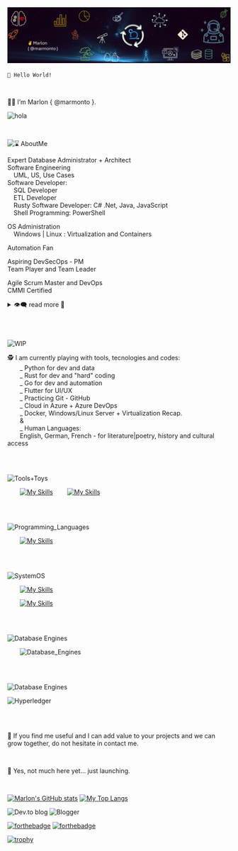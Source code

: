 

<img src="./resources/githl_banner1.png" alt="Me Banne" >


<br />

``👋 Hello World!``

<br />

👨‍🚀 I’m Marlon { @marmonto }.

![hola](https://img.shields.io/badge/{%20...continuous%20curiosity%20·%20re.search%20·%20learning...%20}-RUNNING-8A2BE2)

<br />

![⌛ AboutMe](https://img.shields.io/badge/⌛%20About%20-me-0033ba)

Expert Database Administrator + Architect <br />
Software Engineering  <br />
&emsp;UML, US, Use Cases <br />
Software Developer: <br />
&emsp;SQL Developer <br />
&emsp;ETL Developer <br />
&emsp;Rusty Software Developer: C# .Net, Java, JavaScript <br />
&emsp;Shell Programming: PowerShell <br />

OS Administration <br />
&emsp;Windows | Linux : Virtualization and Containers <br />

Automation Fan <br />

Aspiring DevSecOps - PM <br />
Team Player and Team Leader <br />

Agile Scrum Master and DevOps <br />
CMMI Certified <br />

<details>

  <summary>👁️‍🗨️ read more 💬</summary>

  ![My Path](https://img.shields.io/badge/🚶%20My%20(~long%20👣)%20trip%20-in%20Tech-0033ba)

  <br />

  <p>
  ⌛ In my beginnings at Tec, C# .Net, Java, JavaScript, T-SQL, and UML made me a Developer. <br />
   I spent time on requirements, architectures, testing <br /> 
    and deep communication between clients and teams to code. <br /> 
   I moved to IT, beeing in charge of Windows | Linux Servers, security and networking. <br />
   I learned a lot, specially in HA-DR with clustering, backup strategies, <br />
    storage management and virtualization with Hyper-V and VMWare. <br />
   I soon started as Database Administrator by accident, <br />
    taking advange of my knowledge from my Dev days. <br />
   I was able to learn, design, apply, coordinate, monitor, scale, update-upgrade, <br />
    refactor, and improve database infrastructures for different companies. <br />
   Combine my knowledge in Dev, Sec, and Ops to build and scale infrastructures.
  </p>

  <p>
  🤯 Each company, project, and team challenged me.  <br />
    I have been able to learn and differentiate myself by having the support of collegues and leaders, <br />
    projecting myself to become a better engineer, a team player and a team leader. <br />
  </p>

  <p>
  🔥 I’m interested in: <br />
    , SLCD, DevSecOps + DataOps / DatabaseOps, CyberSecurity <br />
    , Data and Database Architecture, Design, Development, Release, and Administration <br />
    __: Database engines such as SQL Server, PostgreSQL, Oracle, MongoDB, neo4j, redist <br />
    , Automation: Shell (PowerShell), Pipelines <br />
    , Azure DevOps - Azure Architecture and Design <br />
    , Windows/Linux Server, Networking <br />
  </p>

  <p>
  🧠 I have expanded farther than technical stuff, <br />
     my curiosity lead me to learn about: <br />
    , Agile: Scrum + DevOps <br />
    , CMMI, PMI-PMP, <br />
    , DAMA <br />
    , Service Design, Design Thinking, UX/UI <br />
  </p>
</details>

<br />
<br />
<br />

![WIP](https://img.shields.io/badge/💡%20Work%20-in%20Progress-0033ba)


<p>
  🕵️ I am currently playing with tools, tecnologies and codes: <br />
&emsp;&emsp;_ Python for dev and data <br />
&emsp;&emsp;_ Rust for dev and "hard" coding <br />
&emsp;&emsp;_ Go for dev and automation <br />
&emsp;&emsp;_ Flutter for UI/UX <br />
&emsp;&emsp;_ Practicing Git - GitHub <br />
&emsp;&emsp;_ Cloud in Azure + Azure DevOps <br />
&emsp;&emsp;_ Docker, Windows/Linux Server + Virtualization Recap.  <br />
&emsp;&emsp;& <br />
&emsp;&emsp;_ Human Languages: <br />
&emsp;&emsp;English, German, French - for literature|poetry, history and cultural access

</p>

<br />
<br />


![Tools+Toys](https://img.shields.io/badge/🧰%20Tools-&%20Toys-0033ba)

&emsp;&emsp;[![My Skills](https://skillicons.dev/icons?i=git,visualstudio,vscode,vscodium&perline=8&theme=dark)](https://skillicons.dev)
&emsp;&emsp;[![My Skills](https://skillicons.dev/icons?i=azure,github,gitlab&perline=8&theme=dark)](https://skillicons.dev)

<br />
<br />

![Programming_Languages](https://img.shields.io/badge/📝%20Coding-Languages-0033ba)

&emsp;&emsp;[![My Skills](https://skillicons.dev/icons?i=dotnet,java,python,javascript,rust,go&perline=8&theme=light)](https://skillicons.dev)

<br />
<br />

![SystemOS](https://img.shields.io/badge/🌌%20System-%20OS-0033ba)

&emsp;&emsp;[![My Skills](https://skillicons.dev/icons?i=windows,linux,solaris,docker&perline=8&theme=dark)](https://skillicons.dev)

&emsp;&emsp;[![My Skills](https://skillicons.dev/icons?i=powershell&perline=8&theme=dark)](https://skillicons.dev)

<br />
<br />

![Database Engines](https://img.shields.io/badge/🌃%20Database-%20Engines-0033ba)

<!-- https://github.com/Ileriayo/markdown-badges -->

&emsp;&emsp;![Database_Engines](https://simpleskill.icons.workers.dev/svg?i=microsoftsqlserver,postgresql,sqlite,mysql,oracle,redis,mongodb,neo4j&perline=4)

<!--
![Postgres](https://img.shields.io/badge/postgres-%23316192.svg?style=for-the-badge&logo=postgresql&logoColor=white)
![Oracle](https://img.shields.io/badge/Oracle-F80000?style=for-the-badge&logo=oracle&logoColor=white)
![Redis](https://img.shields.io/badge/redis-%23DD0031.svg?style=for-the-badge&logo=redis&logoColor=white)
![SQLite](https://img.shields.io/badge/sqlite-%2307405e.svg?style=for-the-badge&logo=sqlite&logoColor=white)
-->

<br />
<br />

![Database Engines](https://img.shields.io/badge/🌃%20-%20Blockchain-0033ba)

![Hyperledger](https://img.shields.io/badge/hyperledger-2F3134?style=for-the-badge&logo=hyperledger&logoColor=white)

<br />
<br />

<p>
  🌱 If you find me useful and I can add value to your projects and we can grow together, do not hesitate in contact me.
</p>

<br />

🚀 Yes, not much here yet... just launching.

<br />

[![Marlon's GitHub stats](https://github-readme-stats.vercel.app/api?username=marmonto&theme=transparent&show_icons=true&custom_title=marmonto.GitHub.Stats)](https://github.com/anuraghazra/github-readme-stats)
[![My Top Langs](https://github-readme-stats.vercel.app/api/top-langs/?username=marmonto&theme=transparent&layout=compact)](https://github.com/anuraghazra/github-readme-stats)

<!-- Not Working: Trying stats about my changes in repos Orgs where I belong -->
<!-- 
[![Marlon's Orgs GitHub stats](https://github-readme-stats.vercel.app/api?username=marmonto&include_orgs=true&orgs=recodingcore&custom_title=marmonto.Orgs.Stats&theme=transparent&show_icons=true)](https://github.com/anuraghazra/github-readme-stats)
[![My Top Langs](https://github-readme-stats.vercel.app/api/top-langs/?username=marmonto&include_orgs=true&orgs=recodingcore&theme=transparent&layout=compact)](https://github.com/anuraghazra/github-readme-stats)
-->

![Dev.to blog](https://img.shields.io/badge/dev.to-0A0A0A?style=for-the-badge&logo=dev.to&logoColor=white)
![Blogger](https://img.shields.io/badge/Blogger-FF5722?style=for-the-badge&logo=blogger&logoColor=white)


[![forthebadge](https://forthebadge.com/images/badges/made-with-crayons.svg)](https://forthebadge.com)
[![forthebadge](https://forthebadge.com/images/badges/powered-by-black-magic.svg)](https://forthebadge.com)


<!-- https://github.com/ryo-ma/github-profile-trophy -->
[![trophy](https://github-profile-trophy.vercel.app/?username=marmonto&row=2&column=5&theme=oldie)](https://github.com/ryo-ma/github-profile-trophy)


<!-- https://github.com/antonkomarev/github-profile-views-counter -->
<!-- ![](https://komarev.com/ghpvc/?username=marmonto&color=brightgreen&style=for-the-badge&abbreviated=true) -->

<!--START_SECTION:badges-->
<!--END_SECTION:badges-->
